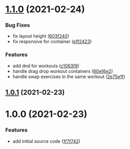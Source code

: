 # [1.1.0](https://github.com/phatnguyenuit/calendar-view/compare/1.0.1...1.1.0) (2021-02-24)


### Bug Fixes

* fix layout height ([603f240](https://github.com/phatnguyenuit/calendar-view/commit/603f24034a5dd2684d5850213e546bf9520d1d60))
* fix responsive for container ([e1f2423](https://github.com/phatnguyenuit/calendar-view/commit/e1f24235e8617587df4e60db81aeb49cdbb574b5))


### Features

* add dnd for workouts ([c1063f9](https://github.com/phatnguyenuit/calendar-view/commit/c1063f97e833db4ccba6630a528465b0e01a5188))
* handle drag drop workout containers ([60e16e2](https://github.com/phatnguyenuit/calendar-view/commit/60e16e2a499f6c0e57e73310a971fb7a34bc288c))
* handle swap exercises in the same workout ([2e75e1f](https://github.com/phatnguyenuit/calendar-view/commit/2e75e1f603a695cffc9a70cfec03754ee7a8c602))

## [1.0.1](https://github.com/phatnguyenuit/calendar-view/compare/1.0.0...1.0.1) (2021-02-23)

# 1.0.0 (2021-02-23)


### Features

* add initial source code ([1f7f742](https://github.com/phatnguyenuit/calendar-view/commit/1f7f742d61d75630ecefe37040c6c848e70d7b3e))

